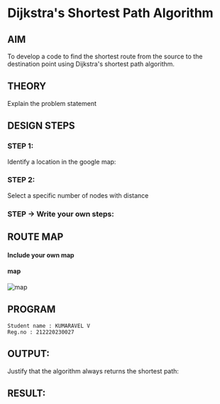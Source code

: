 # Dijkstra's Shortest Path Algorithm
## AIM

To develop a code to find the shortest route from the source to the destination point using Dijkstra's shortest path algorithm.

## THEORY
Explain the problem statement

## DESIGN STEPS

### STEP 1:
Identify a location in the google map:

### STEP 2:
Select a specific number of nodes with distance

### STEP -> Write your own steps:


## ROUTE MAP
#### Include your own map
#### map

![map](https://user-images.githubusercontent.com/75235334/166135743-5af921a2-5724-484f-a0ad-4bf02de318ee.jpg)

## PROGRAM
```
Student name : KUMARAVEL V
Reg.no : 212220230027
```



## OUTPUT:

Justify that the algorithm always returns the shortest path:

## RESULT:


